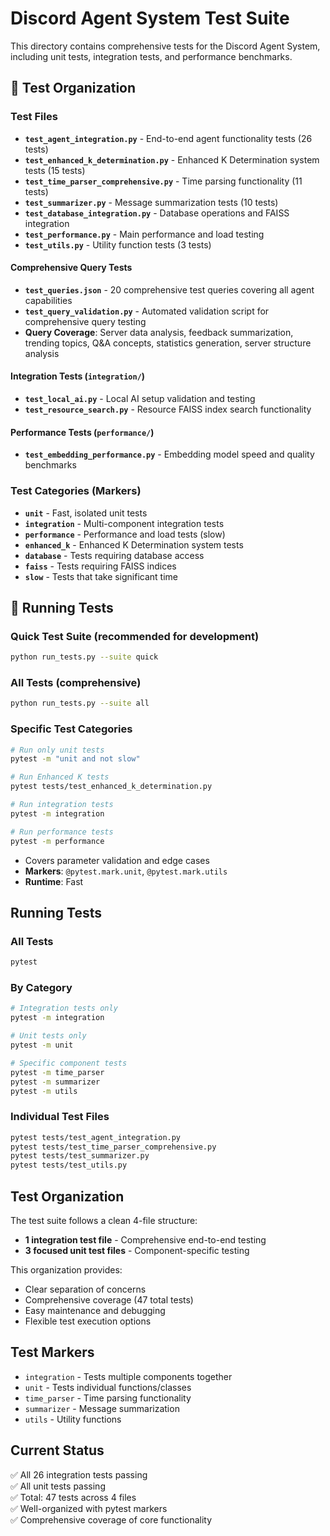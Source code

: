 # Discord Agent System Test Suite

This directory contains comprehensive tests for the Discord Agent System, including unit tests, integration tests, and performance benchmarks.

## 🧪 Test Organization

### Test Files
- **`test_agent_integration.py`** - End-to-end agent functionality tests (26 tests)
- **`test_enhanced_k_determination.py`** - Enhanced K Determination system tests (15 tests)
- **`test_time_parser_comprehensive.py`** - Time parsing functionality (11 tests)
- **`test_summarizer.py`** - Message summarization tests (10 tests)
- **`test_database_integration.py`** - Database operations and FAISS integration
- **`test_performance.py`** - Main performance and load testing
- **`test_utils.py`** - Utility function tests (3 tests)

#### Comprehensive Query Tests
- **`test_queries.json`** - 20 comprehensive test queries covering all agent capabilities
- **`test_query_validation.py`** - Automated validation script for comprehensive query testing
- **Query Coverage**: Server data analysis, feedback summarization, trending topics, Q&A concepts, statistics generation, server structure analysis

#### Integration Tests (`integration/`)
- **`test_local_ai.py`** - Local AI setup validation and testing
- **`test_resource_search.py`** - Resource FAISS index search functionality

#### Performance Tests (`performance/`)
- **`test_embedding_performance.py`** - Embedding model speed and quality benchmarks

### Test Categories (Markers)
- **`unit`** - Fast, isolated unit tests
- **`integration`** - Multi-component integration tests  
- **`performance`** - Performance and load tests (slow)
- **`enhanced_k`** - Enhanced K Determination system tests
- **`database`** - Tests requiring database access
- **`faiss`** - Tests requiring FAISS indices
- **`slow`** - Tests that take significant time

## 🚀 Running Tests

### Quick Test Suite (recommended for development)
```bash
python run_tests.py --suite quick
```

### All Tests (comprehensive)
```bash
python run_tests.py --suite all
```

### Specific Test Categories
```bash
# Run only unit tests
pytest -m "unit and not slow"

# Run Enhanced K tests
pytest tests/test_enhanced_k_determination.py

# Run integration tests
pytest -m integration

# Run performance tests
pytest -m performance
```
- Covers parameter validation and edge cases
- **Markers**: `@pytest.mark.unit`, `@pytest.mark.utils`
- **Runtime**: Fast

## Running Tests

### All Tests
```bash
pytest
```

### By Category
```bash
# Integration tests only
pytest -m integration

# Unit tests only  
pytest -m unit

# Specific component tests
pytest -m time_parser
pytest -m summarizer
pytest -m utils
```

### Individual Test Files
```bash
pytest tests/test_agent_integration.py
pytest tests/test_time_parser_comprehensive.py
pytest tests/test_summarizer.py
pytest tests/test_utils.py
```

## Test Organization

The test suite follows a clean 4-file structure:
- **1 integration test file** - Comprehensive end-to-end testing
- **3 focused unit test files** - Component-specific testing

This organization provides:
- Clear separation of concerns
- Comprehensive coverage (47 total tests)
- Easy maintenance and debugging
- Flexible test execution options

## Test Markers

- `integration` - Tests multiple components together
- `unit` - Tests individual functions/classes  
- `time_parser` - Time parsing functionality
- `summarizer` - Message summarization
- `utils` - Utility functions

## Current Status
✅ All 26 integration tests passing  
✅ All unit tests passing  
✅ Total: 47 tests across 4 files  
✅ Well-organized with pytest markers  
✅ Comprehensive coverage of core functionality
